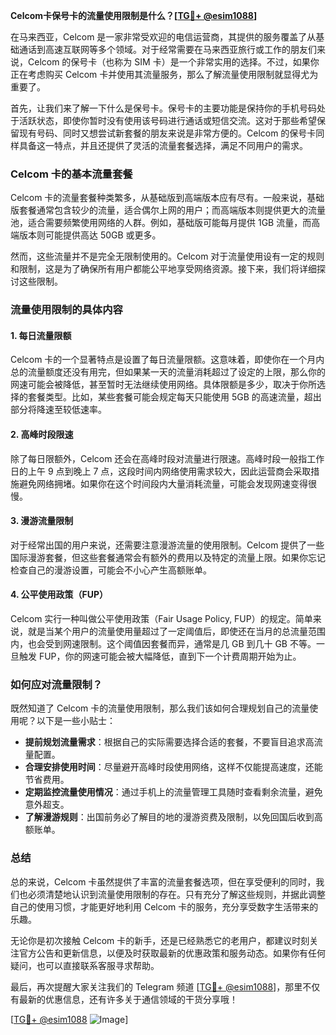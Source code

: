 **Celcom卡保号卡的流量使用限制是什么？[[TG💪+ @esim1088](https://t.me/s/esim1088)]**

在马来西亚，Celcom 是一家非常受欢迎的电信运营商，其提供的服务覆盖了从基础通话到高速互联网等多个领域。对于经常需要在马来西亚旅行或工作的朋友们来说，Celcom 的保号卡（也称为 SIM 卡）是一个非常实用的选择。不过，如果你正在考虑购买 Celcom 卡并使用其流量服务，那么了解流量使用限制就显得尤为重要了。

首先，让我们来了解一下什么是保号卡。保号卡的主要功能是保持你的手机号码处于活跃状态，即使你暂时没有使用该号码进行通话或短信交流。这对于那些希望保留现有号码、同时又想尝试新套餐的朋友来说是非常方便的。Celcom 的保号卡同样具备这一特点，并且还提供了灵活的流量套餐选择，满足不同用户的需求。

### Celcom 卡的基本流量套餐

Celcom 卡的流量套餐种类繁多，从基础版到高端版本应有尽有。一般来说，基础版套餐通常包含较少的流量，适合偶尔上网的用户；而高端版本则提供更大的流量池，适合需要频繁使用网络的人群。例如，基础版可能每月提供 1GB 流量，而高端版本则可能提供高达 50GB 或更多。

然而，这些流量并不是完全无限制使用的。Celcom 对于流量使用设有一定的规则和限制，这是为了确保所有用户都能公平地享受网络资源。接下来，我们将详细探讨这些限制。

### 流量使用限制的具体内容

#### 1. **每日流量限额**
Celcom 卡的一个显著特点是设置了每日流量限额。这意味着，即使你在一个月内总的流量额度还没有用完，但如果某一天的流量消耗超过了设定的上限，那么你的网速可能会被降低，甚至暂时无法继续使用网络。具体限额是多少，取决于你所选择的套餐类型。比如，某些套餐可能会规定每天只能使用 5GB 的高速流量，超出部分将降速至较低速率。

#### 2. **高峰时段限速**
除了每日限额外，Celcom 还会在高峰时段对流量进行限速。高峰时段一般指工作日的上午 9 点到晚上 7 点，这段时间内网络使用需求较大，因此运营商会采取措施避免网络拥堵。如果你在这个时间段内大量消耗流量，可能会发现网速变得很慢。

#### 3. **漫游流量限制**
对于经常出国的用户来说，还需要注意漫游流量的使用限制。Celcom 提供了一些国际漫游套餐，但这些套餐通常会有额外的费用以及特定的流量上限。如果你忘记检查自己的漫游设置，可能会不小心产生高额账单。

#### 4. **公平使用政策（FUP）**
Celcom 实行一种叫做公平使用政策（Fair Usage Policy, FUP）的规定。简单来说，就是当某个用户的流量使用量超过了一定阈值后，即使还在当月的总流量范围内，也会受到网速限制。这个阈值因套餐而异，通常是几 GB 到几十 GB 不等。一旦触发 FUP，你的网速可能会被大幅降低，直到下一个计费周期开始为止。

### 如何应对流量限制？

既然知道了 Celcom 卡的流量使用限制，那么我们该如何合理规划自己的流量使用呢？以下是一些小贴士：

- **提前规划流量需求**：根据自己的实际需要选择合适的套餐，不要盲目追求高流量配置。
- **合理安排使用时间**：尽量避开高峰时段使用网络，这样不仅能提高速度，还能节省费用。
- **定期监控流量使用情况**：通过手机上的流量管理工具随时查看剩余流量，避免意外超支。
- **了解漫游规则**：出国前务必了解目的地的漫游资费及限制，以免回国后收到高额账单。

### 总结

总的来说，Celcom 卡虽然提供了丰富的流量套餐选项，但在享受便利的同时，我们也必须清楚地认识到流量使用限制的存在。只有充分了解这些规则，并据此调整自己的使用习惯，才能更好地利用 Celcom 卡的服务，充分享受数字生活带来的乐趣。

无论你是初次接触 Celcom 卡的新手，还是已经熟悉它的老用户，都建议时刻关注官方公告和更新信息，以便及时获取最新的优惠政策和服务动态。如果你有任何疑问，也可以直接联系客服寻求帮助。

最后，再次提醒大家关注我们的 Telegram 频道 [[TG💪+ @esim1088](https://t.me/s/esim1088)]，那里不仅有最新的优惠信息，还有许多关于通信领域的干货分享哦！

[[TG💪+ @esim1088](https://t.me/s/esim1088) ![Image](https://i.postimg.cc/4NQfJmqS/Snipaste-2025-05-13-00-14-12.png)]